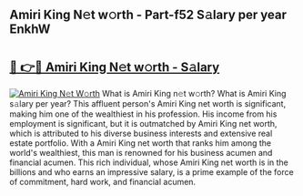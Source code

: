## Amiri King N𝚎t w𝚘rth - Part-f52 S𝚊lary per year EnkhW

# <h2><a href="http://gc4eg0p.nevu.top/?p=Amiri+King">🔗 👉🔴 Amiri King N𝚎t w𝚘rth - S𝚊lary</a></h2>

[![Amiri King N𝚎t W𝚘rth](https://i.imgur.com/Oavwk0R.jpeg)](http://gc4eg0p.nevu.top/?p=Amiri+King)
What is Amiri King n𝚎t w𝚘rth? What is Amiri King s𝚊lary per year?
This affluent person's Amiri King net worth is significant, making him one of the wealthiest in his profession. His income from his employment is significant, but it is outmatched by Amiri King net worth, which is attributed to his diverse business interests and extensive real estate portfolio. With a Amiri King net worth that ranks him among the world's wealthiest, this man is renowned for his business acumen and financial acumen. This rich individual, whose Amiri King net worth is in the billions and who earns an impressive salary, is a prime example of the force of commitment, hard work, and financial acumen.
